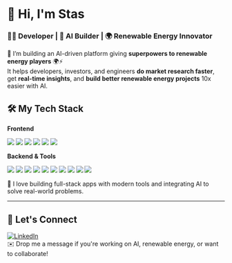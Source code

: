 # 👋 Hi, I'm Stas
### 👨‍💻 Developer | 🤖 AI Builder | 🌍 Renewable Energy Innovator

🚀 I’m building an AI-driven platform giving **superpowers to renewable energy players** 🌍⚡  
It helps developers, investors, and engineers **do market research faster**, get **real-time insights**, and **build better renewable energy projects** 10x easier with AI.

## 🛠️ My Tech Stack

**Frontend**
<p>
  <img src="https://img.shields.io/badge/HTML-E34F26?logo=html5&logoColor=white" />
  <img src="https://img.shields.io/badge/CSS-1572B6?logo=css3&logoColor=white" />
  <img src="https://img.shields.io/badge/JavaScript-F7DF1E?logo=javascript&logoColor=black" />
  <img src="https://img.shields.io/badge/TypeScript-3178C6?logo=typescript&logoColor=white" />
  <img src="https://img.shields.io/badge/React-20232A?logo=react&logoColor=61DAFB" />
  <img src="https://img.shields.io/badge/Next.js-000000?logo=next.js&logoColor=white" />
</p>

**Backend & Tools**
<p>
   <img src="https://img.shields.io/badge/Node.js-339933?logo=node.js&logoColor=white" /> <img src="https://img.shields.io/badge/Express-000000?logo=express&logoColor=white" /> <img src="https://img.shields.io/badge/Python-3776AB?logo=python&logoColor=white" /> <img src="https://img.shields.io/badge/FastAPI-009688?logo=fastapi&logoColor=white" /> <img src="https://img.shields.io/badge/PostgreSQL-4169E1?logo=postgresql&logoColor=white" /> <img src="https://img.shields.io/badge/Git-F05032?logo=git&logoColor=white" /> <img src="https://img.shields.io/badge/GitHub_Actions-2088FF?logo=githubactions&logoColor=white" /> <img src="https://img.shields.io/badge/OpenAI-412991?logo=openai&logoColor=white" /> <img src="https://img.shields.io/badge/Google%20Cloud-4285F4?logo=googlecloud&logoColor=white" /> <img src="https://img.shields.io/badge/Vercel-000000?logo=vercel&logoColor=white" /> 
</p>

🧩 I love building full-stack apps with modern tools and integrating AI to solve real-world problems.

---

## 🔗 Let's Connect

[![LinkedIn](https://img.shields.io/badge/LinkedIn-blue?style=for-the-badge&logo=linkedin)](https://www.linkedin.com/in/stanislav-masevych-a123a638/)   
✉️ Drop me a message if you're working on AI, renewable energy, or want to collaborate!

<!--
**StasMasevych/StasMasevych** is a ✨ _special_ ✨ repository because its `README.md` (this file) appears on your GitHub profile.

Here are some ideas to get you started:

- 🔭 I’m currently working on ...
- 🌱 I’m currently learning ...
- 👯 I’m looking to collaborate on ...
- 🤔 I’m looking for help with ...
- 💬 Ask me about ...
- 📫 How to reach me: ...
- 😄 Pronouns: ...
- ⚡ Fun fact: ...
-->
